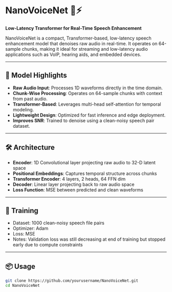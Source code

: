 # NanoVoiceNet 🎤⚡️
**Low-Latency Transformer for Real-Time Speech Enhancement**

NanoVoiceNet is a compact, Transformer-based, low-latency speech enhancement model that denoises raw audio in real-time. It operates on 64-sample chunks, making it ideal for streaming and low-latency audio applications such as VoIP, hearing aids, and embedded devices.

---

## 🧠 Model Highlights

- **Raw Audio Input**: Processes 1D waveforms directly in the time domain.
- **Chunk-Wise Processing**: Operates on 64-sample chunks with context from past audio.
- **Transformer-Based**: Leverages multi-head self-attention for temporal modeling.
- **Lightweight Design**: Optimized for fast inference and edge deployment.
- **Improves SNR**: Trained to denoise using a clean-noisy speech pair dataset.

---

## 🛠️ Architecture

- **Encoder**: 1D Convolutional layer projecting raw audio to 32-D latent space
- **Positional Embeddings**: Captures temporal structure across chunks
- **Transformer Encoder**: 4 layers, 2 heads, 64 FFN dim
- **Decoder**: Linear layer projecting back to raw audio space
- **Loss Function**: MSE between predicted and clean waveforms

---

## 🚀 Training

- Dataset: 1000 clean-noisy speech file pairs
- Optimizer: Adam
- Loss: MSE
- Notes: Validation loss was still decreasing at end of training but stopped early due to compute constraints

---

## 📦 Usage

```bash
git clone https://github.com/yourusername/NanoVoiceNet.git
cd NanoVoiceNet
